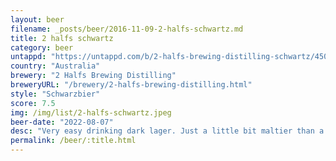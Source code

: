 ```yaml
---
layout: beer
filename: _posts/beer/2016-11-09-2-halfs-schwartz.md
title: 2 halfs schwartz
category: beer
untappd: "https://untappd.com/b/2-halfs-brewing-distilling-schwartz/4509983"
country: "Australia"
brewery: "2 Halfs Brewing Distilling"
breweryURL: "/brewery/2-halfs-brewing-distilling.html"
style: "Schwarzbier"
score: 7.5
img: /img/list/2-halfs-schwartz.jpeg
beer-date: "2022-08-07"
desc: "Very easy drinking dark lager. Just a little bit maltier than a normal lager"
permalink: /beer/:title.html
---
```

